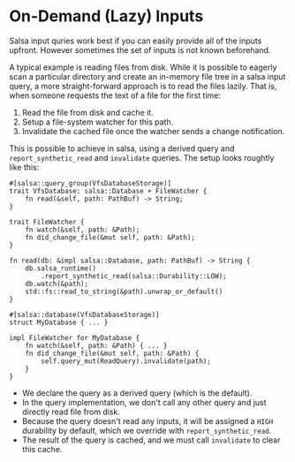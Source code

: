 # On-Demand (Lazy) Inputs

Salsa input quries work best if you can easily provide all of the inputs upfront.
However sometimes the set of inputs is not known beforehand.

A typical example is reading files from disk.
While it is possible to eagerly scan a particular directory and create an in-memory file tree in a salsa input query, a more straight-forward approach is to read the files lazily.
That is, when someone requests the text of a file for the first time:

1. Read the file from disk and cache it.
2. Setup a file-system watcher for this path.
3. Invalidate the cached file once the watcher sends a change notification.

This is possible to achieve in salsa, using a derived query and `report_synthetic_read` and `invalidate` queries.
The setup looks roughtly like this:

```rust,ignore
#[salsa::query_group(VfsDatabaseStorage)]
trait VfsDatabase: salsa::Database + FileWatcher {
    fn read(&self, path: PathBuf) -> String;
}

trait FileWatcher {
    fn watch(&self, path: &Path);
    fn did_change_file(&mut self, path: &Path);
}

fn read(db: &impl salsa::Database, path: PathBuf) -> String {
    db.salsa_runtime()
        .report_synthetic_read(salsa::Durability::LOW);
    db.watch(&path);
    std::fs::read_to_string(&path).unwrap_or_default()
}

#[salsa::database(VfsDatabaseStorage)]
struct MyDatabase { ... }

impl FileWatcher for MyDatabase {
    fn watch(&self, path: &Path) { ... }
    fn did_change_file(&mut self, path: &Path) {
        self.query_mut(ReadQuery).invalidate(path);
    }
}
```

* We declare the query as a derived query (which is the default).
* In the query implementation, we don't call any other query and just directly read file from disk.
* Because the query doesn't read any inputs, it will be assigned a `HIGH` durability by default, which we override with `report_synthetic_read`.
* The result of the query is cached, and we must call `invalidate` to clear this cache.
